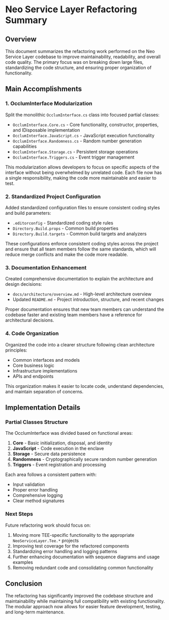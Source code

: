 # Neo Service Layer Refactoring Summary

## Overview

This document summarizes the refactoring work performed on the Neo Service Layer codebase to improve maintainability, readability, and overall code quality. The primary focus was on breaking down large files, standardizing the code structure, and ensuring proper organization of functionality.

## Main Accomplishments

### 1. OcclumInterface Modularization

Split the monolithic `OcclumInterface.cs` class into focused partial classes:

- `OcclumInterface.Core.cs` - Core functionality, constructor, properties, and IDisposable implementation
- `OcclumInterface.JavaScript.cs` - JavaScript execution functionality
- `OcclumInterface.Randomness.cs` - Random number generation capabilities
- `OcclumInterface.Storage.cs` - Persistent storage operations
- `OcclumInterface.Triggers.cs` - Event trigger management

This modularization allows developers to focus on specific aspects of the interface without being overwhelmed by unrelated code. Each file now has a single responsibility, making the code more maintainable and easier to test.

### 2. Standardized Project Configuration

Added standardized configuration files to ensure consistent coding styles and build parameters:

- `.editorconfig` - Standardized coding style rules
- `Directory.Build.props` - Common build properties
- `Directory.Build.targets` - Common build targets and analyzers

These configurations enforce consistent coding styles across the project and ensure that all team members follow the same standards, which will reduce merge conflicts and make the code more readable.

### 3. Documentation Enhancement

Created comprehensive documentation to explain the architecture and design decisions:

- `docs/architecture/overview.md` - High-level architecture overview
- Updated `README.md` - Project introduction, structure, and recent changes

Proper documentation ensures that new team members can understand the codebase faster and existing team members have a reference for architectural decisions.

### 4. Code Organization

Organized the code into a clearer structure following clean architecture principles:

- Common interfaces and models
- Core business logic
- Infrastructure implementations
- APIs and endpoints

This organization makes it easier to locate code, understand dependencies, and maintain separation of concerns.

## Implementation Details

### Partial Classes Structure

The OcclumInterface was divided based on functional areas:

1. **Core** - Basic initialization, disposal, and identity
2. **JavaScript** - Code execution in the enclave
3. **Storage** - Secure data persistence
4. **Randomness** - Cryptographically secure random number generation
5. **Triggers** - Event registration and processing

Each area follows a consistent pattern with:
- Input validation
- Proper error handling
- Comprehensive logging
- Clear method signatures

### Next Steps

Future refactoring work should focus on:

1. Moving more TEE-specific functionality to the appropriate `NeoServiceLayer.Tee.*` projects
2. Improving test coverage for the refactored components
3. Standardizing error handling and logging patterns
4. Further enhancing documentation with sequence diagrams and usage examples
5. Removing redundant code and consolidating common functionality

## Conclusion

The refactoring has significantly improved the codebase structure and maintainability while maintaining full compatibility with existing functionality. The modular approach now allows for easier feature development, testing, and long-term maintenance. 